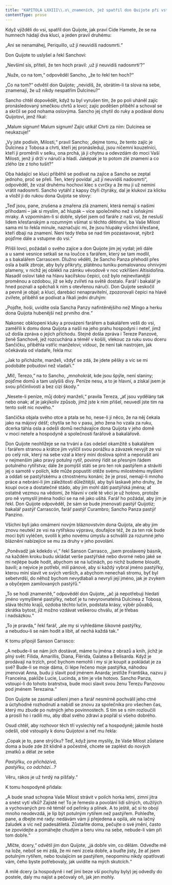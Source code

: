```yaml
---
title: "KAPITOLA LXXIII\\.o\_znameních, jež spatřil don Quijote při vstupu do své vsi, a\_jiných příbězích dodávajících této velké historii ozdobnosti a\_pravděpodobnosti\\."
contentType: prose
---
```


<section>

Když vjížděli do vsi, spatřil don Quijote, jak praví Cide Hamete, že se na humnech hádají dva kluci, a jeden pravil druhému:

„Ani se nenamáhej, Periquillo, už jí neuvidíš nadosmrti.“

Don Quijote to uslyšel a řekl Sanchovi:

„Nevšiml sis, příteli, že ten hoch pravil: ‚už jí neuvidíš nadosmrti‘?“

„Nuže, co na tom,“ odpověděl Sancho, „že to řekl ten hoch?“

„Co na tom?“ odvětil don Quijote; „nevidíš, že, obrátím-li ta slova na sebe, znamenají, že už nikdy nespatřím Dulcineu?“

Sancho chtěl dopovědět, když tu byl vyrušen tím, že po poli uháněl zajíc pronásledovaný smečkou chrtů a lovci; zajíc poděšen přiběhl a schoval se a skrčil se pod nohama oslovýma. Sancho jej chytil do ruky a podával donu Quijotovi, jenž říkal:

„Malum signum! Malum signum! Zajíc utíká! Chrti za ním: Dulcinea se neukazuje!“

„Vy jste podivín, Milosti,“ pravil Sancho; „dejme tomu, že tento zajíc je Dulcinea z Tobosa a chrti, kteří jej pronásledují, jsou ničemní kouzelníci, kteří ji proměnili v selku, ona prchá, já ji chytnu a odevzdám do moci Vaší Milosti, jenž ji drží v náručí a hladí. Jaképak je to potom zlé znamení a co zlého lze z toho tušit?“

Oba hádající se kluci přiběhli se podívat na zajíce a Sancho se zeptal jednoho, proč se přeli. Ten, který povídal „už jí neuvidíš nadosmrti“, odpověděl, že vzal druhému hochovi klec s cvrčky a že mu ji už nemíní vrátit nadosmrti. Sancho vytáhl z kapsy čtyři čtyráky, dal je klukovi za klícku a vložil ji do rukou dona Quijota se slovy:

„Teď jsou, pane, zrušena a zmařena zlá znamení, která nemají s našimi příhodami – jak si myslím, ač hlupák – více společného než s loňskými mraky. A vzpomínám-li si dobře, slyšel jsem od faráře z naší vsi, že nesluší lidem křesťanským a rozumným všímat si těchto dětinství, ba Vaše Milost sama mi to řekla minule, naznačujíc mi, že jsou hlupáky všichni křesťané, kteří dbají na znamení. Není tedy třeba se nad tím pozastavovat, nýbrž pojďme dále a vstupme do vsi.“

Přišli lovci, požádali o svého zajíce a don Quijote jim jej vydal; jeli dále a u samé vesnice setkali se na loučce s farářem, který se tam modlil, a s bakalářem Carrascem. Dlužno věděti, že Sancho Panza přehodil přes osla a balík zbroje, aby byly přikryty, plátěnou tuniku pomalovanou ohnivými plameny, v nichž jej oblékli na zámku vévodově v noc vzkříšení Altisidořina. Nasadil oslovi také na hlavu kacířskou čepici, což bylo nejnevítanější proměnou a ozdobou, jíž se kdy zvířeti na světě dostalo. Farář i bakalář je hned poznali a spěchali k nim s otevřenou náručí. Don Quijote seskočil a pevně je objal; a kluci, darebáci nenapravitelní, zpozorovali čepici na hlavě zvířete, přiběhli se podívat a říkali jedni druhým:

„Pojďte, hoši, uvidíte osla Sancha Panzy nafintěnějšího než Mingo a herku dona Quijota hubenější než prvního dne.“

Nakonec obklopeni kluky a provázeni farářem a bakalářem vešli do vsi, zaměřili k domu dona Quijota a našli na jeho prahu hospodyni i neteř, jimž už došla zpráva o jejich příchodu. Stejně došla zpráva i Tereze Panzové, ženě Sanchově, jež rozcuchána a téměř v košili, vlekouc za ruku svou dceru Sančičku, přiběhla vstříc manželovi; vidouc, že není tak nastrojen, jak očekávala od vladaře, řekla mu:

„Jak to přicházíte, manželi, vždyť se zdá, že jdete pěšky a víc se mi podobáte pobudovi než vladaři.“

„Mlč, Terezo,“ na to Sancho, „mnohokrát, kde jsou špýle, není slaniny; pojďme domů a tam uslyšíš divy. Peníze nesu, a to je hlavní, a získal jsem je svou přičinlivostí a bez cizí škody.“

„Nesete-li peníze, můj dobrý manželi,“ pravila Tereza, „ať jsou vydělány tak nebo onak; ať je jakýkoliv způsob, jímž jste k nim přišel, neuvedl jste tím na tento svět nic nového.“

Sančička objala svého otce a ptala se ho, nese-li jí něco, že na něj čekala jako na májový déšť; chytila se ho v pasu, jeho žena ho vzala za ruku, dcerka táhla osla a odešli domů nechávajíce dona Quijota v jeho domě v moci neteře a hospodyně a společnosti farářově a bakalářově.

Don Quijote neohlížeje se na trvání a čas odešel okamžitě s bakalářem i farářem stranou a krátce jim vylíčil svou porážku a závazek nevyjít ze vsi po celý rok, který na sebe vzal a který míní doslova splnit a neporušit ani v nejmenším jako pravý potulný rytíř, povinný řídit se přesným řádem potulného rytířstva; dále že pomýšlí státi se pro ten rok pastýřem a stráviti jej o samotě v polích, kde může popustiti otěže svému milostnému myšlení a oddati se pastýřskému a ctnostnému konání; že je prosí, nemají-li mnoho práce a nebrání-li jim záležitosti důležitější, aby byli laskavě jeho druhy, že koupí ovce a dostatečné stádo, aby jim mohl dáti pastýřská jména; ať ostatně vezmou na vědomí, že hlavní v celé té věci je už hotovo, protože pro ně vymyslil jména hodící se na ně jako ušitá. Farář ho požádal, aby jim je řekl. Don Quijote odpověděl, že sám se bude jmenovati pastýř Quijotiz; bakalář pastýř Carrascón, farář pastýř Curambro; Sancho Panza pastýř Panzino.

Všichni byli jako omámeni novým bláznovstvím dona Quijota, ale aby jim znovu neutekl ze vsi na rytířskou výpravu, doufajíce též, že za ten rok bude moci býti vyléčen, svolili k jeho novému úmyslu a schválili za rozumné jeho bláznění nabízejíce se mu za druhy v jeho povolání.

„Poněvadž jak kdekdo ví,“ řekl Sanson Carrasco, „jsem proslavený básník, na každém kroku budu skládat verše pastýřské nebo dvorné nebo jaké se mi nejlépe bude hodit, abychom se na lučinách, po nichž budeme bloudit, bavili; a nejvíce je potřebí, milí pánové, aby si každý vybral jméno pastýřky, kterou míní slavit ve svých verších, a abychom nenechali stromu, byť byl sebetvrdší, do něhož bychom nevydlabali a nevryli její jméno, jak je zvykem a obyčejem zamilovaných pastýřů.“

„To se hodí znamenitě,“ odpověděl don Quijote, „ač já nepotřebuji hledati jméno vymyšlené pastýřky, neboť je tu nevyrovnatelná Dulcinea z Tobosa, sláva těchto krajů, ozdoba těchto lučin, podstata krásy, výběr půvabů, zkrátka bytost, jíž možno vzdávat veškerou chválu, ať je třebas i nadsázkou.“

„To je pravda,“ řekl farář, „ale my si vyhledáme šikovné pastýřky, a nebudou-li se nám hodit a líbit, ať nechá každá tak.“

K tomu připojil Sanson Carrasco:

„A nebude-li se nám jich dostávat, máme tu jména z obrazů a knih, jichž je plný svět: Filida, Amarillis, Diana, Flérida, Galatea a Belisarda. Když je prodávají na trzích, proč bychom nemohli i my si je koupit a pokládat je za své? Bude-li se moje dáma, či lépe řečeno moje pastýřka, náhodou jmenovat Anna, budu ji slavit pod jménem Anarda; jestliže Františka, nazvu ji Franceina, pakliže Lucie, Lucinda, a tím je vše hotovo. Sancho Panza, vstoupí-li do tohoto bratrstva, bude moci slavit svou ženu Terezu Panzovou pod jménem Terezaina.“

Don Quijote se zasmál udílení jmen a farář nesmírně pochválil jeho ctné a úctyhodné rozhodnutí a nabídl se znovu za společníka pro všechen čas, který mu zbude po nutných jeho povinnostech. S tím se s ním rozloučili a prosili ho i radili mu, aby dbal svého zdraví a popřál si všeho dobrého.

Osud chtěl, aby rozhovor těch tří vyslechly neť a hospodyně; jakmile hosté odešli, obě vstoupily k donu Quijotovi a neť mu řekla:

„Copak je to, pane strýčku? Teď, když jsme myslily, že Vaše Milost zůstane doma a bude zde žít klidně a počestně, chcete se zaplést do nových zmatků a dělat ze sebe

_Pastýřku, co přicházívá,  
pastýřku, co odchází…?_

Věru, rákos je už tvrdý na píšťaly.“

K tomu hospodyně přidala:

„A bude snad schopna Vaše Milost strávit v polích horka letní, zimní jitra a snést vytí vlků? Zajisté ne! To je řemeslo a povolání lidí silných, otužilých a vychovaných pro ně téměř od peřinky a plínek. A to ještě, ač si to obojí mnoho neodevzdá, je líp být potulným rytířem než pastýřem. Pohleďte, pane, a dbejte mé rady: nedávám vám ji přejedena a opilá, ale na lačný žaludek a víc než padesátiletá. Zůstaňte doma, pečujte o své jmění, často se zpovídejte a pomáhejte chudým a beru vinu na sebe, nebude-li vám při tom dobře.“

„Mlčte, dcery,“ odvětil jim don Quijote, „já dobře vím, co dělám. Odveďte mě na lože, neboť se mi zdá, že mi není zcela dobře, a buďte jisty, že ať jsem potulným rytířem, nebo toulajícím se pastýřem, neopominu nikdy opatřovati vám, čeho byste potřebovaly, jak uvidíte na mých skutcích.“

A milé dcery (a hospodyně i neť jimi beze vší pochyby byly) jej odvedly do postele, daly mu najíst a pečovaly oň, jak jen mohly.

</section>

